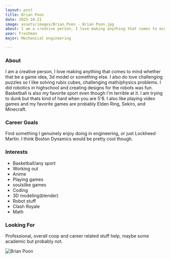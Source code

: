 ```yaml
---
layout: post
title: Brian Poon
date: 2025-10-21
image: assets/images/Brian_Poon - Brian Poon.jpg
about: I am a creative person, I love making anything that comes to mind whether that be a game idea, 3d model or something else. I also do love challenging puzzles so I like solving rubix cubes, challenging math/physics problems. I did robotics in highschool and creating designs for the robots was fun. Basketball is also my favorite sport even though I'm terrible at it. I am trying to dunk but thats kind of hard when you are 5'8. I also like playing video games and my favorite games are probably Elden Ring, Sekiro, and Minecraft.
year: Freshman
major: Mechanical engineering

---
```


### About

I am a creative person, I love making anything that comes to mind whether that be a game idea, 3d model or something else. I also do love challenging puzzles so I like solving rubix cubes, challenging math/physics problems. I did robotics in highschool and creating designs for the robots was fun. Basketball is also my favorite sport even though I'm terrible at it. I am trying to dunk but thats kind of hard when you are 5'8. I also like playing video games and my favorite games are probably Elden Ring, Sekiro, and Minecraft.

### Career Goals

Find something I genuinely enjoy doing in engineering, or just Lockheed Martin. I think Boston Dynamics would be pretty cool though.

### Interests

- Basketball/any sport
- Working out
- Anime
- Playing games
- soulslike games
- Coding
- 3D modeling(blender)
- Robot stuff
- Clash Royale
- Math

### Looking For

Professional, overall coop and career related stuff help, maybe some academic but probably not.
<div class="text-center my-5">
    <img src="https://sase-drexel.github.io/mentorship-2025/assets/images/Brian_Poon - Brian Poon.jpg" alt="Brian Poon" class="rounded post-img" />
</div>

